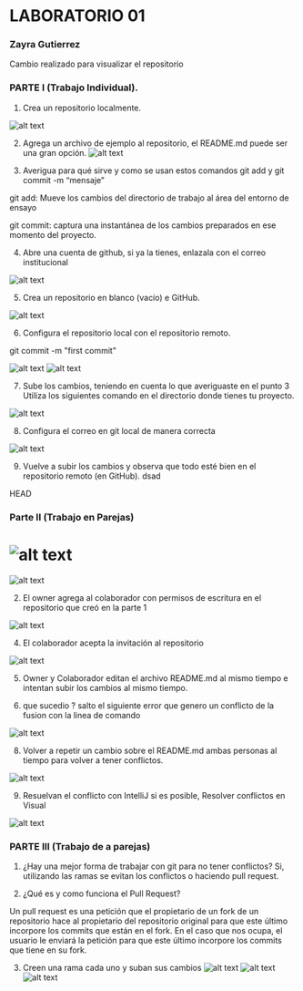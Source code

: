  # LABORATORIO 01
 ### Zayra Gutierrez

 Cambio realizado para visualizar el repositorio

 ### PARTE I (Trabajo Individual).
1. Crea un repositorio localmente.
  
![alt text](<Screenshot 2024-08-17 104808.png>)

2. Agrega un archivo de ejemplo al repositorio, el README.md puede ser una gran opción.
![alt text](<Screenshot 2024-08-17 105046.png>)

3. Averigua para qué sirve y como se usan estos comandos git add y git commit -m “mensaje”

git add: Mueve los cambios del directorio de trabajo al área del entorno de ensayo

git commit: captura una instantánea de los cambios preparados en ese momento del proyecto.

4. Abre una cuenta de github, si ya la tienes, enlazala con el correo institucional

![alt text](image.png)

5. Crea un repositorio en blanco (vacío) e GitHub.

![alt text](image-1.png)

6. Configura el repositorio local con el repositorio remoto.

git commit -m "first commit"

![alt text](image-2.png)
![alt text](image-3.png)

7. Sube los cambios, teniendo en cuenta lo que averiguaste en el punto 3 Utiliza los siguientes comando en el directorio donde tienes tu proyecto.

![alt text](image-4.png)

8. Configura el correo en git local de manera correcta

![alt text](image-5.png)

9. Vuelve a subir los cambios y observa que todo esté bien en el repositorio remoto (en GitHub).
dsad

HEAD

### Parte II (Trabajo en Parejas)
![alt text](image-7.png)
=======
![alt text](image-6.png)


2. El owner agrega al colaborador con permisos de escritura en el repositorio que creó en la parte 1

![alt text](<Screenshot 2024-08-17 113651.png>)

4. El colaborador acepta la invitación al repositorio

![alt text](image-9.png) 

5. Owner y Colaborador editan el archivo README.md al mismo tiempo e intentan subir los cambios al mismo tiempo.


6. que sucedio ?
    salto el siguiente error que genero un conflicto de la fusion con la linea de comando

![alt text](image-7.png)

8. Volver a repetir un cambio sobre el README.md ambas personas al tiempo para volver a tener conflictos.

![alt text](<Screenshot 2024-08-17 121549.png>)

9. Resuelvan el conflicto con IntelliJ si es posible, Resolver conflictos en Visual

![alt text](<Screenshot 2024-08-17 121614.png>)


### PARTE III (Trabajo de a parejas)

1. ¿Hay una mejor forma de trabajar con git para no tener conflictos?
Si, utilizando las ramas se evitan los conflictos o haciendo pull request.

2. ¿Qué es y como funciona el Pull Request?

Un pull request es una petición que el propietario de un fork de un repositorio hace al propietario del repositorio original para que este último incorpore los commits que están en el fork. En el caso que nos ocupa, el usuario  le enviará la petición  para que este último incorpore los commits que tiene en su fork.

3. Creen una rama cada uno y suban sus cambios
![alt text](image-11.png)
![alt text](image-12.png)
![alt text](image-10.png)